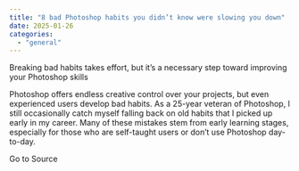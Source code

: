 ```yaml
---
title: "8 bad Photoshop habits you didn’t know were slowing you down"
date: 2025-01-26
categories: 
  - "general"
---
```


Breaking bad habits takes effort, but it’s a necessary step toward improving your Photoshop skills

Photoshop offers endless creative control over your projects, but even experienced users develop bad habits. As a 25-year veteran of Photoshop, I still occasionally catch myself falling back on old habits that I picked up early in my career. Many of these mistakes stem from early learning stages, especially for those who are self-taught users or don’t use Photoshop day-to-day.

Go to Source
